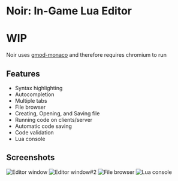 Noir: In-Game Lua Editor
========================

# WIP

Noir uses [gmod-monaco](https://github.com/Metastruct/gmod-monaco) and therefore requires chromium to run

Features
--------
- Syntax highlighting
- Autocompletion
- Multiple tabs
- File browser
- Creating, Opening, and Saving file
- Running code on clients/server
- Automatic code saving
- Code validation
- Lua console

Screenshots
-----------
![Editor window](https://i.imgur.com/ttGrxIS.png)
![Editor window#2](https://i.imgur.com/jcmoB8C.png)
![File browser](https://i.imgur.com/lKGIlix.png)
![Lua console](https://i.imgur.com/vXpoqtk.png)